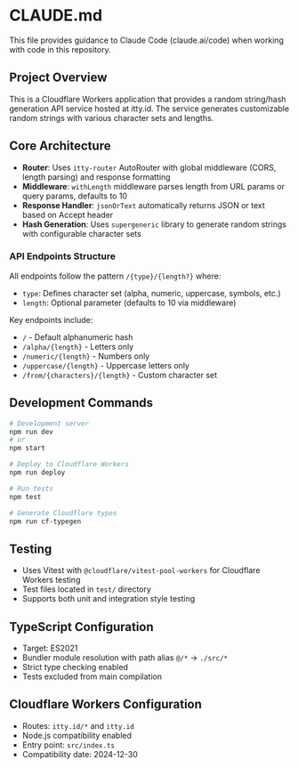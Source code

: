 # CLAUDE.md

This file provides guidance to Claude Code (claude.ai/code) when working with code in this repository.

## Project Overview

This is a Cloudflare Workers application that provides a random string/hash generation API service hosted at itty.id. The service generates customizable random strings with various character sets and lengths.

## Core Architecture

- **Router**: Uses `itty-router` AutoRouter with global middleware (CORS, length parsing) and response formatting
- **Middleware**: `withLength` middleware parses length from URL params or query params, defaults to 10
- **Response Handler**: `jsonOrText` automatically returns JSON or text based on Accept header
- **Hash Generation**: Uses `supergeneric` library to generate random strings with configurable character sets

### API Endpoints Structure
All endpoints follow the pattern `/{type}/{length?}` where:
- `type`: Defines character set (alpha, numeric, uppercase, symbols, etc.)
- `length`: Optional parameter (defaults to 10 via middleware)

Key endpoints include:
- `/` - Default alphanumeric hash
- `/alpha/{length}` - Letters only
- `/numeric/{length}` - Numbers only  
- `/uppercase/{length}` - Uppercase letters only
- `/from/{characters}/{length}` - Custom character set

## Development Commands

```bash
# Development server
npm run dev
# or 
npm start

# Deploy to Cloudflare Workers
npm run deploy

# Run tests
npm test

# Generate Cloudflare types
npm run cf-typegen
```

## Testing

- Uses Vitest with `@cloudflare/vitest-pool-workers` for Cloudflare Workers testing
- Test files located in `test/` directory
- Supports both unit and integration style testing

## TypeScript Configuration

- Target: ES2021
- Bundler module resolution with path alias `@/*` → `./src/*`
- Strict type checking enabled
- Tests excluded from main compilation

## Cloudflare Workers Configuration

- Routes: `itty.id/*` and `itty.id`
- Node.js compatibility enabled
- Entry point: `src/index.ts`
- Compatibility date: 2024-12-30